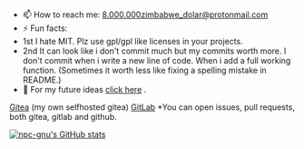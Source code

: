 - 📫 How to reach me: 8.000.000zimbabwe_dolar@protonmail.com
- ⚡ Fun facts:
- 1st I hate MIT. Plz use gpl/gpl like licenses in your projects.
- 2nd It can look like i don't commit much but my commits worth more. I don't commit when i write a new line of code. When i add a full working function. (Sometimes it worth less like fixing a spelling mistake in README.)
- 📆 For my future ideas [click here](https://github.com/npc-gnu/npc-gnu/blob/main/Fikir.md) .

[Gitea](https://891876e88601.ngrok-free.app/npc-gnu) (my own selfhosted gitea)
[GitLab](https://gitlab.com/pigames3)
*You can open issues, pull requests, both gitea, gitlab and github.


[![npc-gnu's GitHub stats](https://github-readme-stats.vercel.app/api?username=npc-gnu)](https://github.com/anuraghazra/github-readme-stats)
